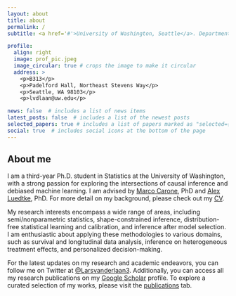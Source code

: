 ```yaml
---
layout: about
title: about
permalink: /
subtitle: <a href='#'>University of Washington, Seattle</a>. Department of Statistics

profile:
  align: right
  image: prof_pic.jpeg
  image_circular: true # crops the image to make it circular
  address: >
    <p>B313</p>
    <p>Padelford Hall, Northeast Stevens Way</p>
    <p>Seattle, WA 98103</p>
    <p>lvdlaan@uw.edu</p>

news: false  # includes a list of news items
latest_posts: false  # includes a list of the newest posts
selected_papers: true # includes a list of papers marked as "selected={true}"
social: true  # includes social icons at the bottom of the page
---
```


## About me

I am a third-year Ph.D. student in Statistics at the University of Washington, with a strong passion for exploring the intersections of causal inference and debiased machine learning. I am advised by [Marco Carone](http://faculty.washington.edu/mcarone/about.html), PhD and [Alex Luedtke](http://www.alexluedtke.com), PhD. For more detail on my background, please check out my [CV](https://larsvanderlaan.github.io/cv/).


My research interests encompass a wide range of areas, including semi/nonparametric statistics, shape-constrained inference, distribution-free statistical learning and calibration, and inference after model selection. I am enthusiastic about applying these methodologies to various domains, such as survival and longitudinal data analysis, inference on heterogeneous treatment effects, and personalized decision-making.

For the latest updates on my research and academic endeavors, you can follow me on Twitter at [@Larsvanderlaan3](https://twitter.com/LarsvanderLaan3). Additionally, you can access all my research publications on my [Google Scholar](https://scholar.google.com/citations?user=0bwP0i4AAAAJ&hl=en) profile. To explore a curated selection of my works, please visit the [publications](https://larsvanderlaan.github.io/publications/) tab.

 
 

